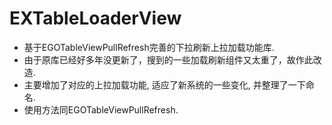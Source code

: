 # EXTableLoaderView

* 基于EGOTableViewPullRefresh完善的下拉刷新上拉加载功能库.
* 由于原库已经好多年没更新了，搜到的一些加载刷新组件又太重了，故作此改造.
* 主要增加了对应的上拉加载功能, 适应了新系统的一些变化, 并整理了一下命名.
* 使用方法同EGOTableViewPullRefresh.